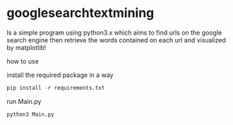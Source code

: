# googlesearchtextmining

Is a simple program using python3.x which aims to find urls on the google search engine then retrieve the words contained on each url and visualized by matplotlib!

how to use

install the required package in a way
```python
pip install -r requirements.txt
```

run Main.py
```python
python3 Main.py
```